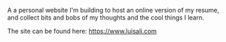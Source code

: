 A a personal website I'm building to host an online version of my resume, and collect bits and bobs of my thoughts and the cool things I learn.

The site can be found here: https://www.luisali.com
